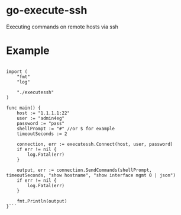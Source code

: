 # go-execute-ssh
Executing commands on remote hosts via ssh

# Example
```package main

import (
	"fmt"
	"log"

	"./executessh"
)

func main() {
	host := "1.1.1.1:22"
	user := "admin4eg"
	password := "pass"
	shellPrompt := "#" //or $ for example
	timeoutSeconds := 2

	connection, err := executessh.Connect(host, user, password)
	if err != nil {
		log.Fatal(err)
	}

	output, err := connection.SendCommands(shellPrompt, timeoutSeconds, "show hostname", "show interface mgmt 0 | json")
	if err != nil {
		log.Fatal(err)
	}

	fmt.Println(output)
}```

